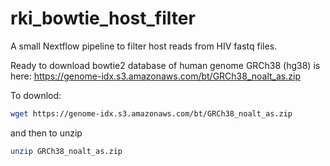 # rki_bowtie_host_filter
A small Nextflow pipeline to filter host reads from HIV fastq files.

Ready to download bowtie2 database of human genome GRCh38 (hg38) is here: https://genome-idx.s3.amazonaws.com/bt/GRCh38_noalt_as.zip

To downlod:
```sh
wget https://genome-idx.s3.amazonaws.com/bt/GRCh38_noalt_as.zip
```

and then to unzip
```sh
unzip GRCh38_noalt_as.zip
```


